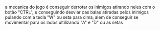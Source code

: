 a mecanica do jogo é conseguir derrotar os inimigos atirando neles com o botão "CTRL",
e conseguindo desviar das balas atiradas pelos inimigos pulando com a tecla "W" ou seta para cima,
alem de conseguir se movimentar para os lados ultilizando "A" e "D" ou as setas